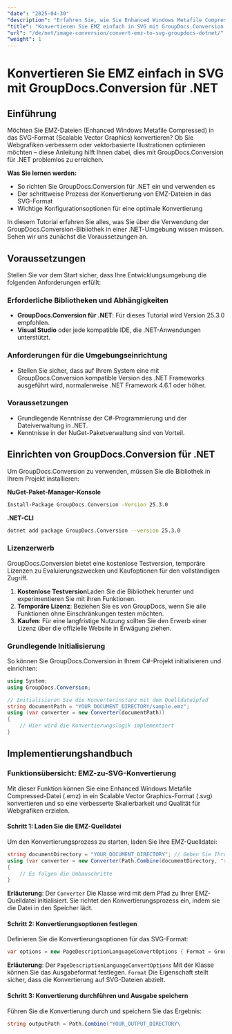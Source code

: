 ```yaml
---
"date": "2025-04-30"
"description": "Erfahren Sie, wie Sie Enhanced Windows Metafile Compressed (EMZ)-Dateien mit GroupDocs.Conversion für .NET in Scalable Vector Graphics (SVG) konvertieren. Eine Schritt-für-Schritt-Anleitung für die optimale Bildkonvertierung."
"title": "Konvertieren Sie EMZ einfach in SVG mit GroupDocs.Conversion für .NET"
"url": "/de/net/image-conversion/convert-emz-to-svg-groupdocs-dotnet/"
"weight": 1
---
```


# Konvertieren Sie EMZ einfach in SVG mit GroupDocs.Conversion für .NET

## Einführung

Möchten Sie EMZ-Dateien (Enhanced Windows Metafile Compressed) in das SVG-Format (Scalable Vector Graphics) konvertieren? Ob Sie Webgrafiken verbessern oder vektorbasierte Illustrationen optimieren möchten – diese Anleitung hilft Ihnen dabei, dies mit GroupDocs.Conversion für .NET problemlos zu erreichen.

**Was Sie lernen werden:**
- So richten Sie GroupDocs.Conversion für .NET ein und verwenden es
- Der schrittweise Prozess der Konvertierung von EMZ-Dateien in das SVG-Format
- Wichtige Konfigurationsoptionen für eine optimale Konvertierung

In diesem Tutorial erfahren Sie alles, was Sie über die Verwendung der GroupDocs.Conversion-Bibliothek in einer .NET-Umgebung wissen müssen. Sehen wir uns zunächst die Voraussetzungen an.

## Voraussetzungen

Stellen Sie vor dem Start sicher, dass Ihre Entwicklungsumgebung die folgenden Anforderungen erfüllt:

### Erforderliche Bibliotheken und Abhängigkeiten
- **GroupDocs.Conversion für .NET**: Für dieses Tutorial wird Version 25.3.0 empfohlen.
- **Visual Studio** oder jede kompatible IDE, die .NET-Anwendungen unterstützt.

### Anforderungen für die Umgebungseinrichtung
- Stellen Sie sicher, dass auf Ihrem System eine mit GroupDocs.Conversion kompatible Version des .NET Frameworks ausgeführt wird, normalerweise .NET Framework 4.6.1 oder höher.

### Voraussetzungen
- Grundlegende Kenntnisse der C#-Programmierung und der Dateiverwaltung in .NET.
- Kenntnisse in der NuGet-Paketverwaltung sind von Vorteil.

## Einrichten von GroupDocs.Conversion für .NET

Um GroupDocs.Conversion zu verwenden, müssen Sie die Bibliothek in Ihrem Projekt installieren:

**NuGet-Paket-Manager-Konsole**
```bash
Install-Package GroupDocs.Conversion -Version 25.3.0
```

**\.NET-CLI**
```bash
dotnet add package GroupDocs.Conversion --version 25.3.0
```

### Lizenzerwerb

GroupDocs.Conversion bietet eine kostenlose Testversion, temporäre Lizenzen zu Evaluierungszwecken und Kaufoptionen für den vollständigen Zugriff.

1. **Kostenlose Testversion**Laden Sie die Bibliothek herunter und experimentieren Sie mit ihren Funktionen.
2. **Temporäre Lizenz**: Beziehen Sie es von GroupDocs, wenn Sie alle Funktionen ohne Einschränkungen testen möchten.
3. **Kaufen**: Für eine langfristige Nutzung sollten Sie den Erwerb einer Lizenz über die offizielle Website in Erwägung ziehen.

### Grundlegende Initialisierung

So können Sie GroupDocs.Conversion in Ihrem C#-Projekt initialisieren und einrichten:

```csharp
using System;
using GroupDocs.Conversion;

// Initialisieren Sie die Konverterinstanz mit dem Quelldateipfad
string documentPath = "YOUR_DOCUMENT_DIRECTORY/sample.emz";
using (var converter = new Converter(documentPath))
{
    // Hier wird die Konvertierungslogik implementiert
}
```

## Implementierungshandbuch

### Funktionsübersicht: EMZ-zu-SVG-Konvertierung

Mit dieser Funktion können Sie eine Enhanced Windows Metafile Compressed-Datei (.emz) in ein Scalable Vector Graphics-Format (.svg) konvertieren und so eine verbesserte Skalierbarkeit und Qualität für Webgrafiken erzielen.

#### Schritt 1: Laden Sie die EMZ-Quelldatei

Um den Konvertierungsprozess zu starten, laden Sie Ihre EMZ-Quelldatei:

```csharp
string documentDirectory = "YOUR_DOCUMENT_DIRECTORY"; // Geben Sie Ihren Verzeichnispfad an
using (var converter = new Converter(Path.Combine(documentDirectory, "sample.emz")))
{
    // Es folgen die Umbauschritte
}
```

**Erläuterung**: Der `Converter` Die Klasse wird mit dem Pfad zu Ihrer EMZ-Quelldatei initialisiert. Sie richtet den Konvertierungsprozess ein, indem sie die Datei in den Speicher lädt.

#### Schritt 2: Konvertierungsoptionen festlegen

Definieren Sie die Konvertierungsoptionen für das SVG-Format:

```csharp
var options = new PageDescriptionLanguageConvertOptions { Format = GroupDocs.Conversion.FileTypes.PageDescriptionLanguageFileType.Svg };
```

**Erläuterung**: Der `PageDescriptionLanguageConvertOptions` Mit der Klasse können Sie das Ausgabeformat festlegen. `Format` Die Eigenschaft stellt sicher, dass die Konvertierung auf SVG-Dateien abzielt.

#### Schritt 3: Konvertierung durchführen und Ausgabe speichern

Führen Sie die Konvertierung durch und speichern Sie das Ergebnis:

```csharp
string outputPath = Path.Combine("YOUR_OUTPUT_DIRECTORY\